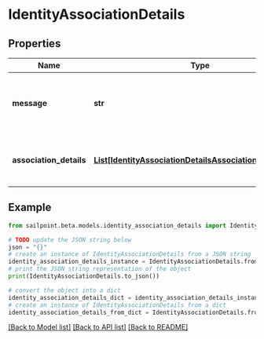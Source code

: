 # IdentityAssociationDetails


## Properties

Name | Type | Description | Notes
------------ | ------------- | ------------- | -------------
**message** | **str** | any additional context information of the http call result | [optional] 
**association_details** | [**List[IdentityAssociationDetailsAssociationDetailsInner]**](IdentityAssociationDetailsAssociationDetailsInner.md) | list of all the resource associations for the identity | [optional] 

## Example

```python
from sailpoint.beta.models.identity_association_details import IdentityAssociationDetails

# TODO update the JSON string below
json = "{}"
# create an instance of IdentityAssociationDetails from a JSON string
identity_association_details_instance = IdentityAssociationDetails.from_json(json)
# print the JSON string representation of the object
print(IdentityAssociationDetails.to_json())

# convert the object into a dict
identity_association_details_dict = identity_association_details_instance.to_dict()
# create an instance of IdentityAssociationDetails from a dict
identity_association_details_from_dict = IdentityAssociationDetails.from_dict(identity_association_details_dict)
```
[[Back to Model list]](../README.md#documentation-for-models) [[Back to API list]](../README.md#documentation-for-api-endpoints) [[Back to README]](../README.md)


